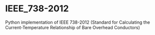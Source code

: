 # IEEE_738-2012
Python implementation of IEEE 738-2012 (Standard for Calculating the Current-Temperature Relationship of Bare Overhead Conductors)
